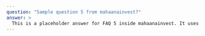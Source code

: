 ```yaml
---
question: "Sample question 5 from mahaanainvest?"
answer: >
  This is a placeholder answer for FAQ 5 inside mahaanainvest. It uses proper YAML block formatting to avoid any parsing issues.
---
```

